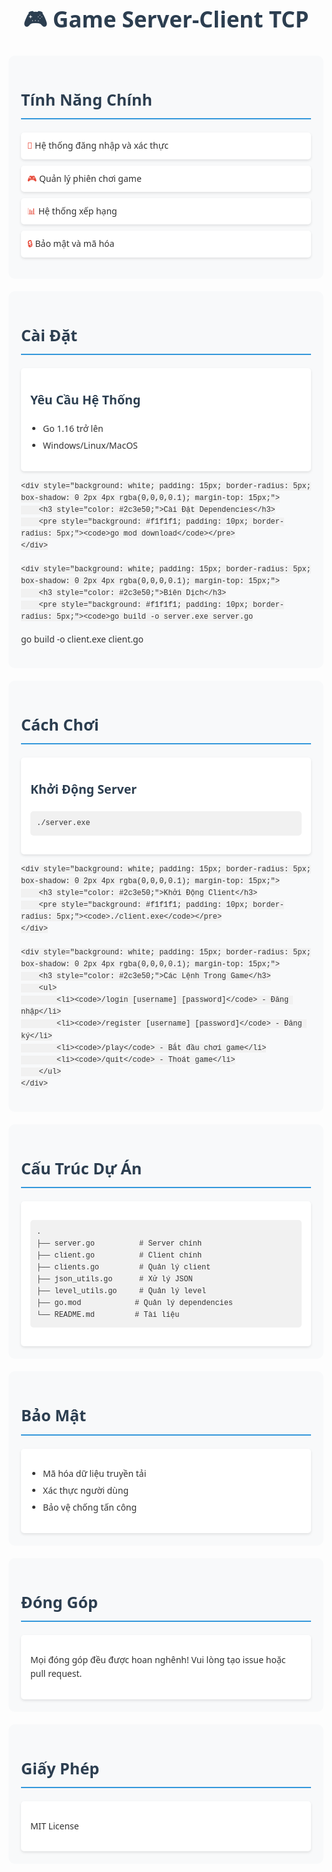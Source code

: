 # 🎮 Game Server-Client TCP

<div style="background-color: #f8f9fa; padding: 20px; border-radius: 10px; margin: 20px 0;">
    <h2 style="color: #2c3e50; border-bottom: 2px solid #3498db; padding-bottom: 10px;">Tính Năng Chính</h2>
    <ul style="list-style-type: none; padding-left: 0;">
        <li style="margin: 10px 0; padding: 10px; background: white; border-radius: 5px; box-shadow: 0 2px 4px rgba(0,0,0,0.1);">
            <span style="color: #e74c3c;">🎯</span> Hệ thống đăng nhập và xác thực
        </li>
        <li style="margin: 10px 0; padding: 10px; background: white; border-radius: 5px; box-shadow: 0 2px 4px rgba(0,0,0,0.1);">
            <span style="color: #e74c3c;">🎮</span> Quản lý phiên chơi game
        </li>
        <li style="margin: 10px 0; padding: 10px; background: white; border-radius: 5px; box-shadow: 0 2px 4px rgba(0,0,0,0.1);">
            <span style="color: #e74c3c;">📊</span> Hệ thống xếp hạng
        </li>
        <li style="margin: 10px 0; padding: 10px; background: white; border-radius: 5px; box-shadow: 0 2px 4px rgba(0,0,0,0.1);">
            <span style="color: #e74c3c;">🔒</span> Bảo mật và mã hóa
        </li>
    </ul>
</div>

<div style="background-color: #f8f9fa; padding: 20px; border-radius: 10px; margin: 20px 0;">
    <h2 style="color: #2c3e50; border-bottom: 2px solid #3498db; padding-bottom: 10px;">Cài Đặt</h2>
    <div style="background: white; padding: 15px; border-radius: 5px; box-shadow: 0 2px 4px rgba(0,0,0,0.1);">
        <h3 style="color: #2c3e50;">Yêu Cầu Hệ Thống</h3>
        <ul>
            <li>Go 1.16 trở lên</li>
            <li>Windows/Linux/MacOS</li>
        </ul>
    </div>
    
    <div style="background: white; padding: 15px; border-radius: 5px; box-shadow: 0 2px 4px rgba(0,0,0,0.1); margin-top: 15px;">
        <h3 style="color: #2c3e50;">Cài Đặt Dependencies</h3>
        <pre style="background: #f1f1f1; padding: 10px; border-radius: 5px;"><code>go mod download</code></pre>
    </div>
    
    <div style="background: white; padding: 15px; border-radius: 5px; box-shadow: 0 2px 4px rgba(0,0,0,0.1); margin-top: 15px;">
        <h3 style="color: #2c3e50;">Biên Dịch</h3>
        <pre style="background: #f1f1f1; padding: 10px; border-radius: 5px;"><code>go build -o server.exe server.go
go build -o client.exe client.go</code></pre>
    </div>
</div>

<div style="background-color: #f8f9fa; padding: 20px; border-radius: 10px; margin: 20px 0;">
    <h2 style="color: #2c3e50; border-bottom: 2px solid #3498db; padding-bottom: 10px;">Cách Chơi</h2>
    <div style="background: white; padding: 15px; border-radius: 5px; box-shadow: 0 2px 4px rgba(0,0,0,0.1);">
        <h3 style="color: #2c3e50;">Khởi Động Server</h3>
        <pre style="background: #f1f1f1; padding: 10px; border-radius: 5px;"><code>./server.exe</code></pre>
    </div>
    
    <div style="background: white; padding: 15px; border-radius: 5px; box-shadow: 0 2px 4px rgba(0,0,0,0.1); margin-top: 15px;">
        <h3 style="color: #2c3e50;">Khởi Động Client</h3>
        <pre style="background: #f1f1f1; padding: 10px; border-radius: 5px;"><code>./client.exe</code></pre>
    </div>
    
    <div style="background: white; padding: 15px; border-radius: 5px; box-shadow: 0 2px 4px rgba(0,0,0,0.1); margin-top: 15px;">
        <h3 style="color: #2c3e50;">Các Lệnh Trong Game</h3>
        <ul>
            <li><code>/login [username] [password]</code> - Đăng nhập</li>
            <li><code>/register [username] [password]</code> - Đăng ký</li>
            <li><code>/play</code> - Bắt đầu chơi game</li>
            <li><code>/quit</code> - Thoát game</li>
        </ul>
    </div>
</div>

<div style="background-color: #f8f9fa; padding: 20px; border-radius: 10px; margin: 20px 0;">
    <h2 style="color: #2c3e50; border-bottom: 2px solid #3498db; padding-bottom: 10px;">Cấu Trúc Dự Án</h2>
    <div style="background: white; padding: 15px; border-radius: 5px; box-shadow: 0 2px 4px rgba(0,0,0,0.1);">
        <pre style="background: #f1f1f1; padding: 10px; border-radius: 5px;"><code>.
├── server.go          # Server chính
├── client.go          # Client chính
├── clients.go         # Quản lý client
├── json_utils.go      # Xử lý JSON
├── level_utils.go     # Quản lý level
├── go.mod            # Quản lý dependencies
└── README.md         # Tài liệu</code></pre>
    </div>
</div>

<div style="background-color: #f8f9fa; padding: 20px; border-radius: 10px; margin: 20px 0;">
    <h2 style="color: #2c3e50; border-bottom: 2px solid #3498db; padding-bottom: 10px;">Bảo Mật</h2>
    <div style="background: white; padding: 15px; border-radius: 5px; box-shadow: 0 2px 4px rgba(0,0,0,0.1);">
        <ul>
            <li>Mã hóa dữ liệu truyền tải</li>
            <li>Xác thực người dùng</li>
            <li>Bảo vệ chống tấn công</li>
        </ul>
    </div>
</div>

<div style="background-color: #f8f9fa; padding: 20px; border-radius: 10px; margin: 20px 0;">
    <h2 style="color: #2c3e50; border-bottom: 2px solid #3498db; padding-bottom: 10px;">Đóng Góp</h2>
    <div style="background: white; padding: 15px; border-radius: 5px; box-shadow: 0 2px 4px rgba(0,0,0,0.1);">
        <p>Mọi đóng góp đều được hoan nghênh! Vui lòng tạo issue hoặc pull request.</p>
    </div>
</div>

<div style="background-color: #f8f9fa; padding: 20px; border-radius: 10px; margin: 20px 0;">
    <h2 style="color: #2c3e50; border-bottom: 2px solid #3498db; padding-bottom: 10px;">Giấy Phép</h2>
    <div style="background: white; padding: 15px; border-radius: 5px; box-shadow: 0 2px 4px rgba(0,0,0,0.1);">
        <p>MIT License</p>
    </div>
</div>

<style>
    body {
        font-family: 'Segoe UI', Tahoma, Geneva, Verdana, sans-serif;
        line-height: 1.6;
        color: #333;
    }
    
    h1 {
        color: #2c3e50;
        text-align: center;
        font-size: 2.5em;
        margin-bottom: 30px;
    }
    
    h2 {
        font-size: 1.8em;
        margin-top: 30px;
    }
    
    h3 {
        font-size: 1.4em;
        margin-top: 20px;
    }
    
    code {
        background-color: #f1f1f1;
        padding: 2px 5px;
        border-radius: 3px;
        font-family: 'Courier New', Courier, monospace;
    }
    
    pre {
        margin: 15px 0;
        overflow-x: auto;
    }
    
    ul {
        padding-left: 20px;
    }
    
    li {
        margin: 5px 0;
    }
</style> 